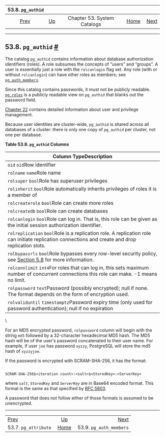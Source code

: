 <!--?xml version="1.0" encoding="UTF-8" standalone="no"?-->

|                    53.8. `pg_authid`                    |                                                   |                             |                                                       |                                                               |
| :-----------------------------------------------------: | :------------------------------------------------ | :-------------------------: | ----------------------------------------------------: | ------------------------------------------------------------: |
| [Prev](catalog-pg-attribute.html "53.7. pg_attribute")  | [Up](catalogs.html "Chapter 53. System Catalogs") | Chapter 53. System Catalogs | [Home](index.html "PostgreSQL 17devel Documentation") |  [Next](catalog-pg-auth-members.html "53.9. pg_auth_members") |

***

## 53.8. `pg_authid` [#](#CATALOG-PG-AUTHID)

[]()

The catalog `pg_authid` contains information about database authorization identifiers (roles). A role subsumes the concepts of “users” and “groups”. A user is essentially just a role with the `rolcanlogin` flag set. Any role (with or without `rolcanlogin`) can have other roles as members; see [`pg_auth_members`](catalog-pg-auth-members.html "53.9. pg_auth_members").

Since this catalog contains passwords, it must not be publicly readable. [`pg_roles`](view-pg-roles.html "54.20. pg_roles") is a publicly readable view on `pg_authid` that blanks out the password field.

[Chapter 22](user-manag.html "Chapter 22. Database Roles") contains detailed information about user and privilege management.

Because user identities are cluster-wide, `pg_authid` is shared across all databases of a cluster: there is only one copy of `pg_authid` per cluster, not one per database.

**Table 53.8. `pg_authid` Columns**

| Column TypeDescription                                                                                                                                         |
| -------------------------------------------------------------------------------------------------------------------------------------------------------------- |
| `oid` `oid`Row identifier                                                                                                                                      |
| `rolname` `name`Role name                                                                                                                                      |
| `rolsuper` `bool`Role has superuser privileges                                                                                                                 |
| `rolinherit` `bool`Role automatically inherits privileges of roles it is a member of                                                                           |
| `rolcreaterole` `bool`Role can create more roles                                                                                                               |
| `rolcreatedb` `bool`Role can create databases                                                                                                                  |
| `rolcanlogin` `bool`Role can log in. That is, this role can be given as the initial session authorization identifier.                                          |
| `rolreplication` `bool`Role is a replication role. A replication role can initiate replication connections and create and drop replication slots.              |
| `rolbypassrls` `bool`Role bypasses every row-level security policy, see [Section 5.8](ddl-rowsecurity.html "5.8. Row Security Policies") for more information. |
| `rolconnlimit` `int4`For roles that can log in, this sets maximum number of concurrent connections this role can make. -1 means no limit.                      |
| `rolpassword` `text`Password (possibly encrypted); null if none. The format depends on the form of encryption used.                                            |
| `rolvaliduntil` `timestamptz`Password expiry time (only used for password authentication); null if no expiration                                               |

\


For an MD5 encrypted password, `rolpassword` column will begin with the string `md5` followed by a 32-character hexadecimal MD5 hash. The MD5 hash will be of the user's password concatenated to their user name. For example, if user `joe` has password `xyzzy`, PostgreSQL will store the md5 hash of `xyzzyjoe`.

If the password is encrypted with SCRAM-SHA-256, it has the format:

```

SCRAM-SHA-256$<iteration count>:<salt>$<StoredKey>:<ServerKey>
```

where *`salt`*, *`StoredKey`* and *`ServerKey`* are in Base64 encoded format. This format is the same as that specified by [RFC 5803](https://tools.ietf.org/html/rfc5803).

A password that does not follow either of those formats is assumed to be unencrypted.

***

|                                                         |                                                       |                                                               |
| :------------------------------------------------------ | :---------------------------------------------------: | ------------------------------------------------------------: |
| [Prev](catalog-pg-attribute.html "53.7. pg_attribute")  |   [Up](catalogs.html "Chapter 53. System Catalogs")   |  [Next](catalog-pg-auth-members.html "53.9. pg_auth_members") |
| 53.7. `pg_attribute`                                    | [Home](index.html "PostgreSQL 17devel Documentation") |                                       53.9. `pg_auth_members` |
